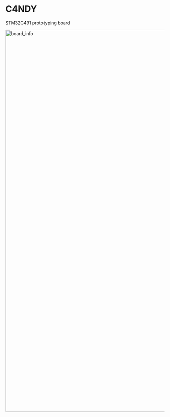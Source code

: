 # C4NDY
STM32G491 prototyping board

<img width="1203" alt="board_info" src="https://github.com/yamamo2shun1/C4NDY/assets/96638/db0439b4-c68f-4636-97d6-8634d46d14c9">
